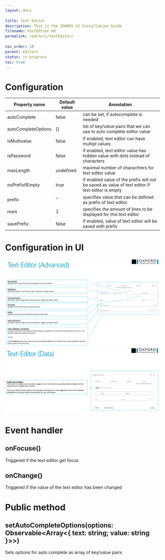 ```yaml
---
layout: docs

title: Text Editor
description: This is the IDABUS UI Installation Guide
filename: textEditor.md
permalink: /editors/textEditor/

nav_order: 10
parent: Editors
status: in progress
toc: true
---
```

# Configuration

|Property name| Default value | Annotation |
|--|--|--|
|autoComplete|false|can be set, if autocomplete is needed|
|autoCompleteOptions|[]|list of key/value pairs that we can use to auto complete editor value|
|isMultivalue|false|if enabled, text editor can have multipl values |
|isPassword|false|if enabled, text editor value has hidden value with dots instead of characters|
|maxLength|undefined|maximal number of charachters for text editor value|
|noPrefixIfEmpty|true|if enabled value of the prefix will not be saved as value of text editor if text editor is empty|
|prefix|''|specifies value that can be defined as prefix of text editor|
|rows|1|specifies the amount of lines to be displayed for this text editor|
|savePrefix|false|if enabled, value of text editor will be saved with prefix |

# Configuration in UI

![image.png](/img/image-7bc7e7eb-7e16-4f54-ac8f-fe9ef6a0b4ac.png)
![image.png](/img/image-86c70040-9d00-4c19-9a8d-9b52ff103825.png)

# Event handler

## onFocuse()

Triggered if the text editor get focus

## onChange()

Triggered if the value of the text editor has been changed

# Public method

## setAutoCompleteOptions(options: Observable<Array<{ text: string; value: string }>>)

Sets options for auto complete as array of key/value pairs
